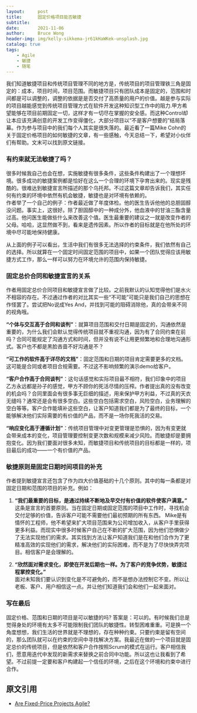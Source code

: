 ```yaml
---
layout:     post
title:      固定价格项目能否敏捷
subtitle:   
date:       2021-11-06
author:     Bruce Wong
header-img: img/kelly-sikkema-jr61kHaWKek-unsplash.jpg
catalog: true
tags:
    - Agile
    - 敏捷
    - 随笔
---
```


我们知道敏捷项目和传统项目管理不同的地方是，传统项目的项目管理铁三角是固定的：成本，项目时间，项目范围。而敏捷项目只有团队成本是固定的，范围和时间都是可以调整的，调整的依据是是否交付了高质量的用户的价值。越是参与实际的项目越能感觉到传统项目管理方式在软件开发这种知识型工作中的阻力.甲方希望能够在项目前期固定一切，这样才有一切尽在掌握的安全感。而这种Control却让本应该充满创意的开发工作变得僵化，大部分项目以“不是客户想要的”结局落幕。作为参与项目中的我们每个人其实是很失落的。最近看了一篇Mike Cohn的关于固定价格项目的如何敏捷的文章，有一些感触，今天总结一下，希望对小伙伴们有帮助。文末可以找到原文链接。  

### 有约束就无法敏捷了吗？  
很多时候我自己也会在想，实施敏捷有很多条件，这些条件构建出了一个理想环境。很多成功的敏捷案例都是恰好在这么一个合理的环境下孕育出来的。现实是残酷的。很难达到敏捷宣言所描述的那个乌托邦。不过这篇文章却告诉我们，其实任何有约束的环境中依然有机会敏捷，敏捷也是对环境有依赖的。  
作者举了一个自己的例子：作者最近做了年度体检。他的医生告诉他他的总胆固醇没问题。事实上，这很好。除了胆固醇中的一种成分外，他血液中的甘油三酯含量过高。他问医生能做些什么来改善这个值。医生最重要的建议之一就是改变作者的父母。哈哈，这显然做不到，看来是遗传因素。所以作者的目标就是在他所处的环境中尽可能地保持健康。 

从上面的例子可以看出，生活中我们有很多无法选择的约束条件，我们依然有自己的选择。所以就算在一个固定时间固定范围的项目中，如果一个团队觉得应该用敏捷方式工作，那么一样可以努力在环境允许的范围内保持敏捷。  

### 固定总价合同和敏捷宣言的关系  
作者用固定总价合同项目和敏捷宣言做了比较。之前我默认的认知觉得他们是水火不相容的存在。不过通过作者的对比其实一些“不可能”可能只是我们自己的思想在作怪罢了。尝试把No说成Yes And，并找到可能的阻碍消除他，真的会带来不同的视角哦。  

**“个体与交互高于合同和谈判”**：就算项目范围和交付日期是固定的，沟通依然是重要的，为什么我们会默认觉得传统项目就不重视沟通，因为有了合同约束在前吗？合同可能规定了沟通方式和时间，但并没有说不让用更频繁地和合理地沟通形式。客户也不都是黑脸吝啬不好沟通是不？  

**“可工作的软件高于详尽的文档”**：固定范围和日期的项目肯定需要更多的文档。这可能是合同或者项目合规需要。不过这不影响频繁的演示demo给客户。  

**“客户合作高于合同谈判”**：这句话感觉和实际项目最不相符，我们印象中的项目乙方永远都是孙子的感觉，甲方不顾你的死活尽情的压榨。作者提出真的没有改变的机会吗？合同里面会有很多事无巨细的描述，用来保护甲方利益，不过真的天衣无缝吗？通常还是会有很多空白。这些空白包括需求空白，风险空白，业务理解的空白等等。客户合作能填补这些空白，让客户知道我们都是为了最终的目标，一个能够解决他们实际需要的有价值的产品，而不是一场你死我活的交易。  

**“响应变化高于遵循计划”**：传统项目管理中对变更管理是恐惧的，因为有变更就会带来成本的变化，项目管理要控制变更次数和规模来减少风险。而敏捷却是要拥抱变化。因为我们要面对很多未知，而敏捷项目和传统项目的目标都是一样的，项目最后的成功——一个有价值的产品。  

### 敏捷原则是固定日期时间项目的补充  
作者提到敏捷宣言还包含了作为四大价值基础的十几个原则。其中的每一条都是对固定日期和范围的项目的补充。例如：  
1. **“我们最重要的目标，是通过持续不断地及早交付有价值的软件使客户满意。”**  
这条是宣言的首要原则。当在固定日期或固定范围的项目中工作时，寻找机会交付足够的价值，告诉客户可能不需要他们最初预期的所有东西。
Mike是有情怀的工程师，他不希望来扩大项目范围来为公司增加收入，从客户手里获得更多利益。而现实中很多时候客户自己在不断的扩大范围，因为他们恐惧做少了无法实现他们的需求。其实找到方法让客户知道我们是在和他们合作为了更精准高效的实现他们的需求，解决他们的实际困难，而不是为了尽快快弄完项目。相信客户是会理解的。  

2. **“欣然面对需求变化，即使在开发后期也一样。为了客户的竞争优势，敏捷过程掌控变化。”**  
面对未知我们要认识到变化是不可避免的，而不是想办法控制它不变。所以让老板、客户、用户相信这一点。并让他们知道我们会和他们一起来面对。  

### 写在最后  
固定价格、范围和日期的项目是可以敏捷的吗? 答案是：可以的。有时候我们总是觉得身处的环境有太多不可能限制我们团队的敏捷性。转型困难重重。可是换一个角度想想，我们生活的世界就是不理想的，存在种种约束。只要约束是留有空间的，那么团队就可以在约束的空间中寻找解决方案。我最近在做的一个项目就是固定总价的传统项目，但是依然和客户合作按照Scrum的模式在运行。客户相信我们，愿意用迭代中发现的新需求来替换之前合同中功能。所以这也让我看到了希望。不过前提一定要和客户构建起一个信任的环境，之后在这个环境和约束中进行合作。    

## 原文引用
- [Are Fixed-Price Projects Agile?](https://www.mountaingoatsoftware.com/blog/are-fixed-price-projects-agile) 